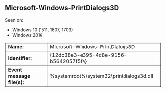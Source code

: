 ## Microsoft-Windows-PrintDialogs3D

Seen on:
* Windows 10 (1511, 1607, 1703)
* Windows 2016

<table border="1" class="docutils">
  <tbody>
    <tr>
      <td><b>Name:</b></td>
      <td>Microsoft-Windows-PrintDialogs3D</td>
    </tr>
    <tr>
      <td><b>Identifier:</b></td>
      <td>{12dc38e3-e395-4c8e-9156-b5642057f5fa}</td>
    </tr>
    <tr>
      <td><b>Event message file(s):</b></td>
      <td>%systemroot%\system32\printdialogs3d.dll</td>
    </tr>
  </tbody>
</table>

&nbsp;

